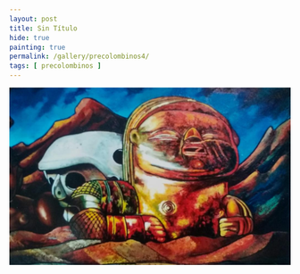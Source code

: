 ```yaml
---
layout: post
title: Sin Título
hide: true
painting: true
permalink: /gallery/precolombinos4/
tags: [ precolombinos ]
---
```


![Sin Título](/assets/img/paintings/precolomb_4.jpeg)

